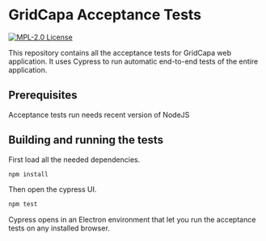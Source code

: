 # GridCapa Acceptance Tests
[![MPL-2.0 License](https://img.shields.io/badge/license-MPL_2.0-blue.svg)](https://www.mozilla.org/en-US/MPL/2.0/)

This repository contains all the acceptance tests for GridCapa web application.
It uses Cypress to run automatic end-to-end tests of the entire application.

## Prerequisites

Acceptance tests run needs recent version of NodeJS

## Building and running the tests

First load all the needed dependencies.

```bash
npm install
```

Then open the cypress UI.

```bash
npm test
```

Cypress opens in an Electron environment that let you run the acceptance tests on
any installed browser.
